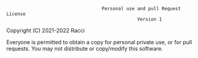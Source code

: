                                        Personal use and pull Request License
                                                    Version 1

 Copyright (C) 2021-2022 Racci


 Everyone is permitted to obtain a copy for personal private use,
 or for pull requests. You may not distribute or copy/modify this
 software.
